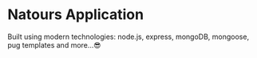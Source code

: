 # Natours Application

Built using modern technologies: node.js, express, mongoDB, mongoose, pug templates and more...😎
